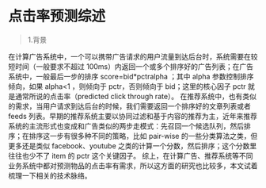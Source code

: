# 点击率预测综述

> 1.背景

在计算广告系统中，一个可以携带广告请求的用户流量到达后台时，系统需要在较短时间（一般要求不超过 100ms）内返回一个或多个排序好的广告列表；在广告系统中，一般最后一步的排序 score=bid*pctralpha ；其中 alpha 参数控制排序倾向，如果 alpha<1 ，则倾向于 pctr，否则倾向于 bid；这里的核心因子 pctr 就是通常所说的点击率（predicted click through rate）。 在推荐系统中，也有类似的需求，当用户请求到达后台的时候，我们需要返回一个排序好的文章列表或者 feeds 列表。早期的推荐系统主要以协同过滤和基于内容的推荐为主，近年来推荐系统的主流形式也变成和广告类似的两步走模式：先召回一个候选队列，然后排序；在排序这一步有很多种不同的策略，比如 pair-wise 的一些分类算法之类，但更多还是类似 facebook、youtube 之类的计算一个分数，然后排序；这个分数里往往也少不了 item 的 pctr 这个关键因子。 综上，在计算广告、推荐系统等不同业务系统中都对预测物品的点击率有需求，所以这方面的研究也比较多，本文试着梳理一下相关的技术脉络。
